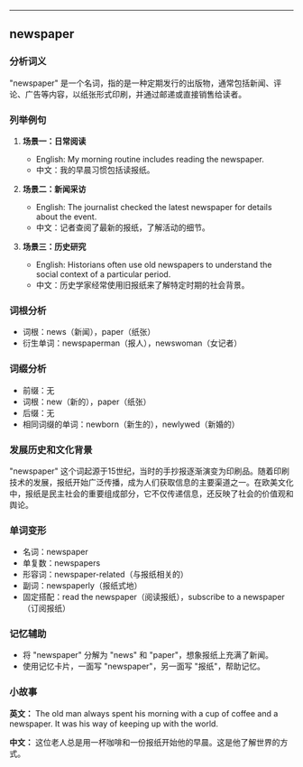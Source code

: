 
---------------
## newspaper
### 分析词义
"newspaper" 是一个名词，指的是一种定期发行的出版物，通常包括新闻、评论、广告等内容，以纸张形式印刷，并通过邮递或直接销售给读者。

### 列举例句
1. **场景一：日常阅读**
   - English: My morning routine includes reading the newspaper.
   - 中文：我的早晨习惯包括读报纸。

2. **场景二：新闻采访**
   - English: The journalist checked the latest newspaper for details about the event.
   - 中文：记者查阅了最新的报纸，了解活动的细节。

3. **场景三：历史研究**
   - English: Historians often use old newspapers to understand the social context of a particular period.
   - 中文：历史学家经常使用旧报纸来了解特定时期的社会背景。

### 词根分析
- 词根：news（新闻），paper（纸张）
- 衍生单词：newspaperman（报人），newswoman（女记者）

### 词缀分析
- 前缀：无
- 词根：new（新的），paper（纸张）
- 后缀：无
- 相同词缀的单词：newborn（新生的），newlywed（新婚的）

### 发展历史和文化背景
"newspaper" 这个词起源于15世纪，当时的手抄报逐渐演变为印刷品。随着印刷技术的发展，报纸开始广泛传播，成为人们获取信息的主要渠道之一。在欧美文化中，报纸是民主社会的重要组成部分，它不仅传递信息，还反映了社会的价值观和舆论。

### 单词变形
- 名词：newspaper
- 单复数：newspapers
- 形容词：newspaper-related（与报纸相关的）
- 副词：newspaperly（报纸式地）
- 固定搭配：read the newspaper（阅读报纸），subscribe to a newspaper（订阅报纸）

### 记忆辅助
- 将 "newspaper" 分解为 "news" 和 "paper"，想象报纸上充满了新闻。
- 使用记忆卡片，一面写 "newspaper"，另一面写 "报纸"，帮助记忆。

### 小故事
**英文：**
The old man always spent his morning with a cup of coffee and a newspaper. It was his way of keeping up with the world.

**中文：**
这位老人总是用一杯咖啡和一份报纸开始他的早晨。这是他了解世界的方式。

